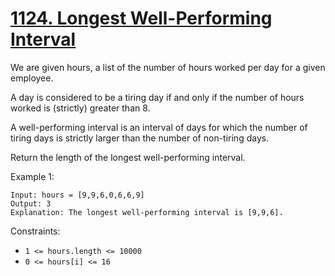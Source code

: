 # [1124. Longest Well-Performing Interval](https://leetcode.com/problems/longest-well-performing-interval/)

We are given hours, a list of the number of hours worked per day for a given employee.

A day is considered to be a tiring day if and only if the number of hours worked is (strictly) greater than 8.

A well-performing interval is an interval of days for which the number of tiring days is strictly larger than the number of non-tiring days.

Return the length of the longest well-performing interval.

Example 1:

```text
Input: hours = [9,9,6,0,6,6,9]
Output: 3
Explanation: The longest well-performing interval is [9,9,6].
```

Constraints:

- `1 <= hours.length <= 10000`
- `0 <= hours[i] <= 16`
